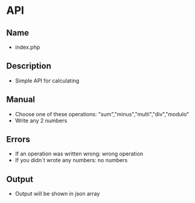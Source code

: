 # API
## Name
* index.php
## Description
* Simple API for calculating
## Manual
* Choose one of these operations: "sum","minus","multi","div","modulo"
* Write any 2 numbers
## Errors
* If an operation was written wrong: wrong operation
* If you didn´t wrote any numbers: no numbers
## Output
* Output will be shown in json array
